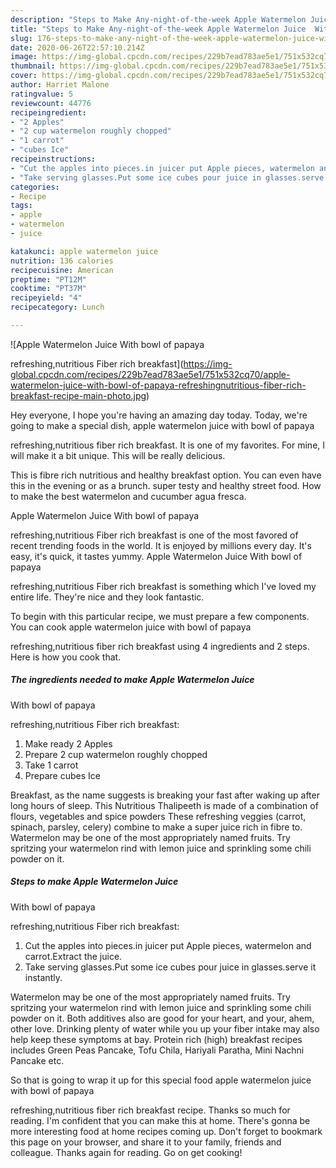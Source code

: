 ```yaml
---
description: "Steps to Make Any-night-of-the-week Apple Watermelon Juice  With bowl of papaya  refreshing,nutritious Fiber rich breakfast"
title: "Steps to Make Any-night-of-the-week Apple Watermelon Juice  With bowl of papaya  refreshing,nutritious Fiber rich breakfast"
slug: 176-steps-to-make-any-night-of-the-week-apple-watermelon-juice-with-bowl-of-papaya-refreshing-nutritious-fiber-rich-breakfast
date: 2020-06-26T22:57:10.214Z
image: https://img-global.cpcdn.com/recipes/229b7ead783ae5e1/751x532cq70/apple-watermelon-juice-with-bowl-of-papaya-refreshingnutritious-fiber-rich-breakfast-recipe-main-photo.jpg
thumbnail: https://img-global.cpcdn.com/recipes/229b7ead783ae5e1/751x532cq70/apple-watermelon-juice-with-bowl-of-papaya-refreshingnutritious-fiber-rich-breakfast-recipe-main-photo.jpg
cover: https://img-global.cpcdn.com/recipes/229b7ead783ae5e1/751x532cq70/apple-watermelon-juice-with-bowl-of-papaya-refreshingnutritious-fiber-rich-breakfast-recipe-main-photo.jpg
author: Harriet Malone
ratingvalue: 5
reviewcount: 44776
recipeingredient:
- "2 Apples"
- "2 cup watermelon roughly chopped"
- "1 carrot"
- "cubes Ice"
recipeinstructions:
- "Cut the apples into pieces.in juicer put Apple pieces, watermelon and carrot.Extract the juice."
- "Take serving glasses.Put some ice cubes pour juice in glasses.serve it instantly."
categories:
- Recipe
tags:
- apple
- watermelon
- juice

katakunci: apple watermelon juice 
nutrition: 136 calories
recipecuisine: American
preptime: "PT12M"
cooktime: "PT37M"
recipeyield: "4"
recipecategory: Lunch

---
```



![Apple Watermelon Juice 
With bowl of papaya

refreshing,nutritious Fiber rich breakfast](https://img-global.cpcdn.com/recipes/229b7ead783ae5e1/751x532cq70/apple-watermelon-juice-with-bowl-of-papaya-refreshingnutritious-fiber-rich-breakfast-recipe-main-photo.jpg)

Hey everyone, I hope you're having an amazing day today. Today, we're going to make a special dish, apple watermelon juice 
with bowl of papaya

refreshing,nutritious fiber rich breakfast. It is one of my favorites. For mine, I will make it a bit unique. This will be really delicious.

This is fibre rich nutritious and healthy breakfast option. You can even have this in the evening or as a brunch. super testy and healthy street food. How to make the best watermelon and cucumber agua fresca.

Apple Watermelon Juice 
With bowl of papaya

refreshing,nutritious Fiber rich breakfast is one of the most favored of recent trending foods in the world. It is enjoyed by millions every day. It's easy, it's quick, it tastes yummy. Apple Watermelon Juice 
With bowl of papaya

refreshing,nutritious Fiber rich breakfast is something which I've loved my entire life. They're nice and they look fantastic.


To begin with this particular recipe, we must prepare a few components. You can cook apple watermelon juice 
with bowl of papaya

refreshing,nutritious fiber rich breakfast using 4 ingredients and 2 steps. Here is how you cook that.

<!--inarticleads1-->

##### The ingredients needed to make Apple Watermelon Juice 
With bowl of papaya

refreshing,nutritious Fiber rich breakfast:

1. Make ready 2 Apples
1. Prepare 2 cup watermelon roughly chopped
1. Take 1 carrot
1. Prepare cubes Ice


Breakfast, as the name suggests is breaking your fast after waking up after long hours of sleep. This Nutritious Thalipeeth is made of a combination of flours, vegetables and spice powders These refreshing veggies (carrot, spinach, parsley, celery) combine to make a super juice rich in fibre to. Watermelon may be one of the most appropriately named fruits. Try spritzing your watermelon rind with lemon juice and sprinkling some chili powder on it. 

<!--inarticleads2-->

##### Steps to make Apple Watermelon Juice 
With bowl of papaya

refreshing,nutritious Fiber rich breakfast:

1. Cut the apples into pieces.in juicer put Apple pieces, watermelon and carrot.Extract the juice.
1. Take serving glasses.Put some ice cubes pour juice in glasses.serve it instantly.


Watermelon may be one of the most appropriately named fruits. Try spritzing your watermelon rind with lemon juice and sprinkling some chili powder on it. Both additives also are good for your heart, and your, ahem, other love. Drinking plenty of water while you up your fiber intake may also help keep these symptoms at bay. Protein rich (high) breakfast recipes includes Green Peas Pancake, Tofu Chila, Hariyali Paratha, Mini Nachni Pancake etc. 

So that is going to wrap it up for this special food apple watermelon juice 
with bowl of papaya

refreshing,nutritious fiber rich breakfast recipe. Thanks so much for reading. I'm confident that you can make this at home. There's gonna be more interesting food at home recipes coming up. Don't forget to bookmark this page on your browser, and share it to your family, friends and colleague. Thanks again for reading. Go on get cooking!
